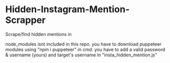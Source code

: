# Hidden-Instagram-Mention-Scrapper
Scrape/find hidden mentions in 

node_modules isnt included in this repo. you have to download puppeteer modules using "npm i puppeteer" in cmd.
you have to add a valid password & username (yours) and target's username in "insta_hidden_mention.js"
